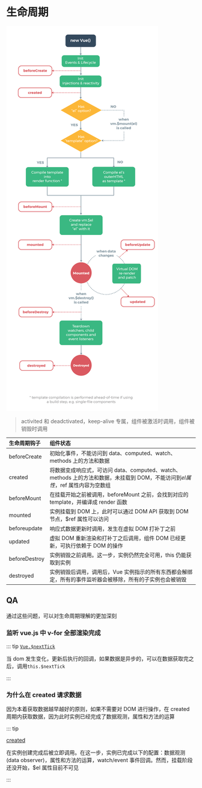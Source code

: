 # 生命周期

![生命周期](./imgs/lifecycle.png)

> activited 和 deadctivated，keep-alive 专属，组件被激活时调用，组件被销毁时调用

| 生命周期钩子  | 组件状态                                                                                                                       |
| :------------ | :----------------------------------------------------------------------------------------------------------------------------- |
| beforeCreate  | 初始化事件，不能访问到 data、computed、watch、methods 上的方法和数据                                                           |
| created       | 将数据变成响应式，可访问 data、computed、watch、methods 上的方法和数据，未挂载到 DOM，不能访问到$el属性，$ref 属性内容为空数组 |
| beforeMount   | 在挂载开始之前被调用，beforeMount 之前，会找到对应的 template，并编译成 render 函数                                            |
| mounted       | 实例挂载到 DOM 上，此时可以通过 DOM API 获取到 DOM 节点，\$ref 属性可以访问                                                    |
| beforeupdate  | 响应式数据更新时调用，发生在虚拟 DOM 打补丁之前                                                                                |
| updated       | 虚拟 DOM 重新渲染和打补丁之后调用，组件 DOM 已经更新，可执行依赖于 DOM 的操作                                                  |
| beforeDestroy | 实例销毁之前调用。这一步，实例仍然完全可用，this 仍能获取到实例                                                                |
| destroyed     | 实例销毁后调用，调用后，Vue 实例指示的所有东西都会解绑定，所有的事件监听器会被移除，所有的子实例也会被销毁                     |

## QA

通过这些问题，可以对生命周期理解的更加深刻

### 监听 vue.js 中 v-for 全部渲染完成

::: tip
[`Vue.$nextTick`](https://vuejs.org/v2/api/?#vm-nextTick)

当 dom 发生变化，更新后执行的回调，如果数据是异步的，可以在数据获取完之后，调用`this.$nextTick`

:::

### 为什么在 created 请求数据

因为本着获取数据越早越好的原则，如果不需要对 DOM 进行操作，在 created 周期内获取数据，因为此时实例已经完成了数据观测，属性和方法的运算

::: tip

[created](https://vuejs.org/v2/api/#created)

在实例创建完成后被立即调用。在这一步，实例已完成以下的配置：数据观测 (data observer)，属性和方法的运算，watch/event 事件回调。然而，挂载阶段还没开始，\$el 属性目前不可见

:::
